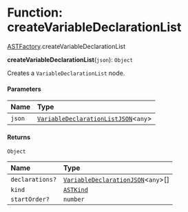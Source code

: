 # Function: createVariableDeclarationList

[ASTFactory](/en/auto-docs/fixed-layout-editor/modules/ASTFactory.md).createVariableDeclarationList

**createVariableDeclarationList**(`json`): `Object`

Creates a `VariableDeclarationList` node.

#### Parameters

| Name | Type |
| :------ | :------ |
| `json` | [`VariableDeclarationListJSON`](/en/auto-docs/fixed-layout-editor/interfaces/VariableDeclarationListJSON.md)<`any`> |

#### Returns

`Object`

| Name | Type |
| :------ | :------ |
| `declarations?` | [`VariableDeclarationJSON`](/en/auto-docs/fixed-layout-editor/types/VariableDeclarationJSON.md)<`any`>\[] |
| `kind` | [`ASTKind`](/en/auto-docs/fixed-layout-editor/enums/ASTKind.md) |
| `startOrder?` | `number` |
